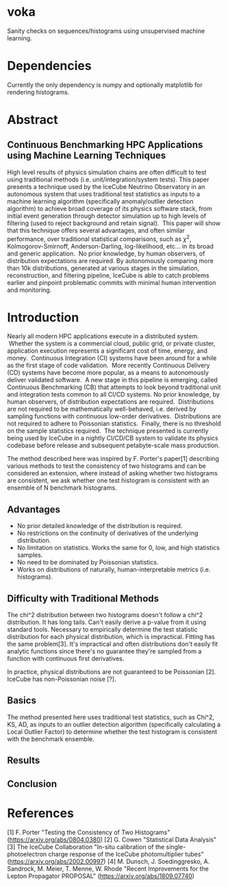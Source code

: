 # voka
Sanity checks on sequences/histograms using unsupervised machine learning.

# Dependencies

Currently the only dependency is numpy and optionally matplotlib for rendering histograms.

# Abstract
## Continuous Benchmarking HPC Applications using Machine Learning Techniques

High level results of physics simulation chains are often difficult to test using traditional methods (i.e. unit/integration/system tests). This paper presents a technique used by the IceCube Neutrino Observatory in an autonomous system that uses traditional test statistics as inputs to a machine learning algorithm (specifically anomaly/outlier detection algorithm) to achieve broad coverage of its physics software stack, from initial event generation through detector simulation up to high levels of filtering (used to reject background and retain signal).  This paper will show that this technique offers several advantages, and often similar performance, over traditional statistical comparisons, such as $\chi^{2}$, Kolmogorov-Smirnoff, Anderson-Darling, log-likelihood, etc... in its broad and generic application.  No prior knowledge, by human observers, of distribution expectations are required.  By autonomously comparing more than 10k distributions, generated at various stages in the simulation, reconstruction, and filtering pipeline, IceCube is able to catch problems earlier and pinpoint problematic commits with minimal human intervention and monitoring.

# Introduction
Nearly all modern HPC applications execute in a distributed system.  Whether the system is a commercial cloud, public grid, or private cluster, application execution represents a significant cost of time, energy, and money.  Continuous Integration (CI) systems have been around for a while as the first stage of code validation.  More recently Continuous Delivery (CD) systems have become more popular, as a means to autonomously deliver validated software.  A new stage in this pipeline is emerging, called Continuous Benchmarking (CB) that attempts to look beyond traditional unit and integration tests common to all CI/CD systems.  No prior knowledge, by human observers, of distribution expectations are required.  Distributions are not required to be mathematically well-behaved, i.e. derived by sampling functions with continuous low-order derivatives.  Distributions are not required to adhere to Poissonian statistics.  Finally, there is no threshold on the sample statistics required.  The technique presented is currently being used by IceCube in a nightly CI/CD/CB system to validate its physics codebase before release and subsequent petabyte-scale mass production.

The method described here was inspired by F. Porter's paper[1] describing various methods to test the consistency of two histograms and can be considered an extension, where instead of asking whether two histograms are consistent, we ask whether one test histogram is consistent with an ensemble of N benchmark histograms.

## Advantages
- No prior detailed knowledge of the distribution is required.
- No restrictions on the continuity of derivatives of the underlying distribution.
- No limitation on statistics.  Works the same for 0, low, and high statistics samples.
- No need to be dominated by Poissonian statistics.
- Works on distributions of naturally, human-interpretable metrics (i.e. histograms).

## Difficulty with Traditional Methods
The chi^2 distribution between two histograms doesn't follow a chi^2 distribution.  It has long tails.  Can't easily derive a p-value from it using standard tools.  Necessary to empirically determine the test statistic distribution for each physical distribution, which is impractical.  Fitting has the same problem[3].  It's impractical and often distributions don't easily fit analytic functions since there's no guarantee they're sampled from a function with continuous first derivatives.

In practice, physical distributions are not guaranteed to be Poissonian [2].  IceCube has non-Poissonian noise [?].

## Basics
The method presented here uses traditional test statistics, such as Chi^2, KS, AD, as inputs to an outlier detection algorithm (specifically calculating a Local Outlier Factor) to determine whether the test histogram is consistent with the benchmark ensemble.

## Results

## Conclusion

# References
[1] F. Porter "Testing the Consistency of Two Histograms" (https://arxiv.org/abs/0804.0380) 
[2] G. Cowen "Statistical Data Analysis"
[3] The IceCube Collaboration "In-situ calibration of the single-photoelectron charge response of the IceCube photomultiplier tubes" (https://arxiv.org/abs/2002.00997)
[4] M. Dunsch, J. Soedinggresko, A. Sandrock, M. Meier, T. Menne, W. Rhode "Recent Improvements for the Lepton Propagator PROPOSAL" (https://arxiv.org/abs/1809.07740)

